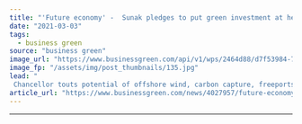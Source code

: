 ```yaml
---
title: "'Future economy' -  Sunak pledges to put green investment at heart of economic recovery"
date: "2021-03-03"
tags: 
  - business green
source: "business green"
image_url: "https://www.businessgreen.com/api/v1/wps/2464d88/d7f53984-7a09-48e4-a14d-e22c5f2cac28/8/SUNAK-Rishi-Budget-2021-C-Victoria-Jones-PA-Wire-PA-Images-WEB-185x114.jpg"
image_fp: "/assets/img/post_thumbnails/135.jpg"
lead: "
 Chancellor touts potential of offshore wind, carbon capture, freeports, and green finance, but freezes fuel duty and leaves questions over energy efficiency and electric vehicle infrastructure unanswered ..."
article_url: "https://www.businessgreen.com/news/4027957/future-economy-sunak-pledges-green-investment-heart-economic-recovery"
---
```


---
